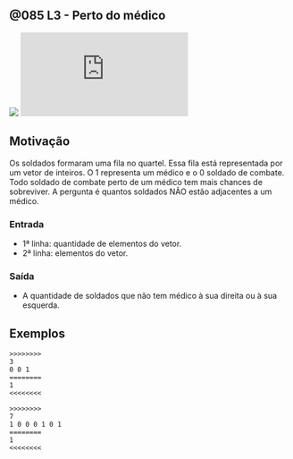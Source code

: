 ## @085 L3 - Perto do médico


![](https://raw.githubusercontent.com/qxcodefup/moodle/master/base/085/__capa.jpg)
![](https://raw.githubusercontent.com/qxcodefup/moodle/master/base/085/solver.cpp)

## Motivação

Os soldados formaram uma fila no quartel. Essa fila está representada por um vetor de inteiros. O 1 representa um médico e o 0 soldado de combate. Todo soldado de combate perto de um médico tem mais chances de sobreviver. A pergunta é quantos soldados NÃO estão adjacentes a um médico.  

### Entrada

*   1ª linha:  quantidade de elementos do vetor.
*   2ª linha:  elementos do vetor.

### Saída

*   A quantidade de soldados que não tem médico à sua direita ou à sua esquerda.

## Exemplos

```
>>>>>>>>
3
0 0 1
========
1
<<<<<<<<

>>>>>>>>
7
1 0 0 0 1 0 1
========
1
<<<<<<<<
```

